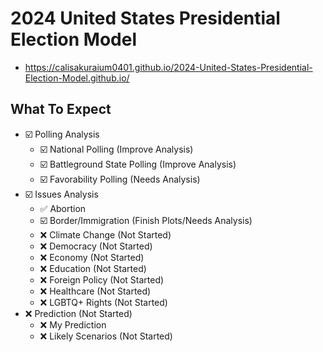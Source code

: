 # 2024 United States Presidential Election Model

-   <https://calisakuraium0401.github.io/2024-United-States-Presidential-Election-Model.github.io/>

## What To Expect

- ☑️ Polling Analysis
    - ☑️ National Polling (Improve Analysis)
    - ☑️ Battleground State Polling (Improve Analysis)
    - ☑️ Favorability Polling (Needs Analysis)
- ☑️ Issues Analysis
    - ✅ Abortion
    - ☑️ Border/Immigration (Finish Plots/Needs Analysis)
    - ❌ Climate Change (Not Started)
    - ❌ Democracy (Not Started)
    - ❌ Economy (Not Started)
    - ❌ Education (Not Started)
    - ❌ Foreign Policy (Not Started)
    - ❌ Healthcare (Not Started)
    - ❌ LGBTQ+ Rights (Not Started)
- ❌ Prediction (Not Started)
    - ❌ My Prediction
    - ❌ Likely Scenarios (Not Started)